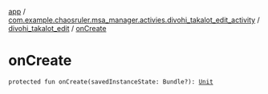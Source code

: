 [app](../../index.md) / [com.example.chaosruler.msa_manager.activies.divohi_takalot_edit_activity](../index.md) / [divohi_takalot_edit](index.md) / [onCreate](.)

# onCreate

`protected fun onCreate(savedInstanceState: Bundle?): `[`Unit`](https://kotlinlang.org/api/latest/jvm/stdlib/kotlin/-unit/index.html)